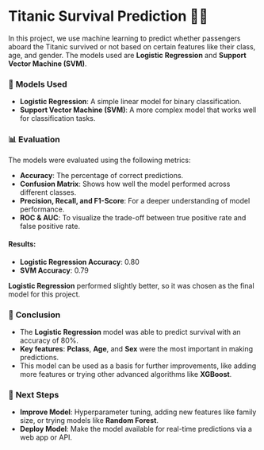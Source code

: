 # Titanic Survival Prediction 🚢💥

In this project, we use machine learning to predict whether passengers aboard the Titanic survived or not based on certain features like their class, age, and gender. The models used are **Logistic Regression** and **Support Vector Machine (SVM)**.

### 🤖 **Models Used**
- **Logistic Regression**: A simple linear model for binary classification.
- **Support Vector Machine (SVM)**: A more complex model that works well for classification tasks.

### 📊 **Evaluation**
The models were evaluated using the following metrics:

- **Accuracy**: The percentage of correct predictions.
- **Confusion Matrix**: Shows how well the model performed across different classes.
- **Precision, Recall, and F1-Score**: For a deeper understanding of model performance.
- **ROC & AUC**: To visualize the trade-off between true positive rate and false positive rate.

#### **Results**:
- **Logistic Regression Accuracy**: 0.80
- **SVM Accuracy**: 0.79

**Logistic Regression** performed slightly better, so it was chosen as the final model for this project.

### 📝 **Conclusion**
- The **Logistic Regression** model was able to predict survival with an accuracy of 80%.
- **Key features**: **Pclass**, **Age**, and **Sex** were the most important in making predictions.
- This model can be used as a basis for further improvements, like adding more features or trying other advanced algorithms like **XGBoost**.

### 🚀 **Next Steps**
- **Improve Model**: Hyperparameter tuning, adding new features like family size, or trying models like **Random Forest**.
- **Deploy Model**: Make the model available for real-time predictions via a web app or API.
